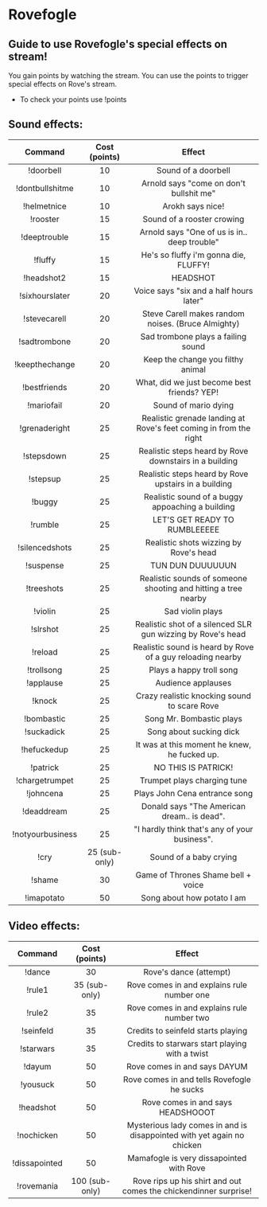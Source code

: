 # Rovefogle

## Guide to use Rovefogle's special effects on stream!

You gain points by watching the stream. 
You can use the points to trigger special effects on Rove's stream.

* To check your points use !points

## Sound effects:

| Command | Cost (points) | Effect |
|:-----:|:-----:|:-----:|
|!doorbell| 10 | Sound of a doorbell |
|!dontbullshitme| 10 | Arnold says "come on don't bullshit me" |
|!helmetnice| 10 | Arokh says nice! |
|!rooster| 15 | Sound of a rooster crowing |
|!deeptrouble| 15 | Arnold says "One of us is in.. deep trouble" |
|!fluffy| 15 | He's so fluffy i'm gonna die, FLUFFY! |
|!headshot2| 15 | HEADSHOT |
|!sixhourslater| 20 | Voice says "six and a half hours later" |
|!stevecarell| 20 | Steve Carell makes random noises. (Bruce Almighty) |
|!sadtrombone| 20 | Sad trombone plays a failing sound |
|!keepthechange| 20 | Keep the change you filthy animal |
|!bestfriends| 20 | What, did we just become best friends? YEP! |
|!mariofail| 20 | Sound of mario dying |
|!grenaderight| 25 | Realistic grenade landing at Rove's feet coming in from the right |
|!stepsdown| 25 | Realistic steps heard by Rove downstairs in a building |
|!stepsup| 25 | Realistic steps heard by Rove upstairs in a building |
|!buggy| 25 | Realistic sound of a buggy appoaching a building |
|!rumble| 25 | LET'S GET READY TO RUMBLEEEEE |
|!silencedshots| 25 | Realistic shots wizzing by Rove's head |
|!suspense| 25 | TUN DUN DUUUUUUN |
|!treeshots| 25 | Realistic sounds of someone shooting and hitting a tree nearby |
|!violin| 25 | Sad violin plays |
|!slrshot| 25 | Realistic shot of a silenced SLR gun wizzing by Rove's head |
|!reload| 25 | Realistic sound is heard by Rove of a guy reloading nearby |
|!trollsong| 25 | Plays a happy troll song |
|!applause| 25 | Audience applauses |
|!knock| 25 | Crazy realistic knocking sound to scare Rove |
|!bombastic| 25 | Song Mr. Bombastic plays |
|!suckadick| 25 | Song about sucking dick  |
|!hefuckedup| 25 | It was at this moment he knew, he fucked up. |
|!patrick| 25 | NO THIS IS PATRICK! |
|!chargetrumpet| 25 | Trumpet plays charging tune|
|!johncena| 25 | Plays John Cena entrance song |
|!deaddream| 25 | Donald says "The American dream.. is dead". |
|!notyourbusiness| 25 | "I hardly think that's any of your business". |
|!cry| 25 (sub-only) | Sound of a baby crying |
|!shame| 30 | Game of Thrones Shame bell + voice |
|!imapotato| 50 | Song about how potato I am |


## Video effects:

| Command | Cost (points) | Effect |
|:-----:|:-----:|:-----:|
|!dance| 30 | Rove's dance (attempt) |
|!rule1| 35 (sub-only) | Rove comes in and explains rule number one |
|!rule2| 35 | Rove comes in and explains rule number two |
|!seinfeld| 35 | Credits to seinfeld starts playing |
|!starwars| 35 | Credits to starwars start playing with a twist |
|!dayum| 50 | Rove comes in and says DAYUM |
|!yousuck| 50 | Rove comes in and tells Rovefogle he sucks |
|!headshot| 50 | Rove comes in and says HEADSHOOOT |
|!nochicken| 50 | Mysterious lady comes in and is disappointed with yet again no chicken |
|!dissapointed| 50 | Mamafogle is very dissapointed with Rove |
|!rovemania| 100 (sub-only) | Rove rips up his shirt and out comes the chickendinner surprise! | 


